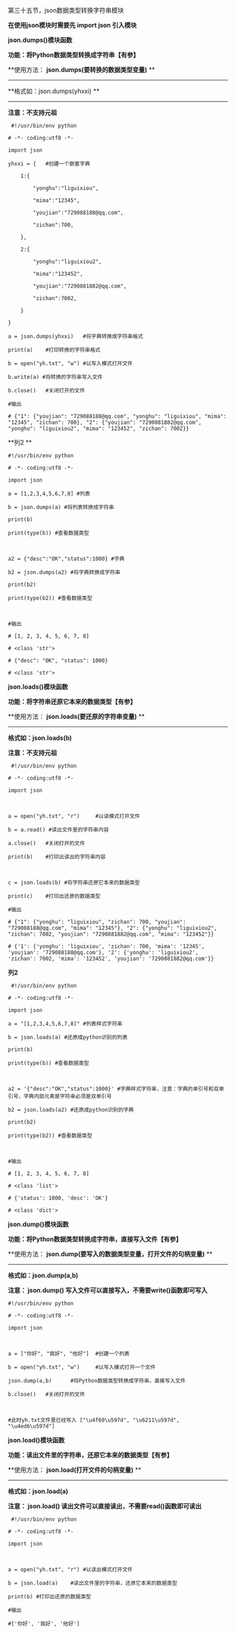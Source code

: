 第三十五节，json数据类型转换字符串模块

**在使用json模块时需要先  import json 引入模块**



**json.dumps()模块函数**

**功能：将Python数据类型转换成字符串【有参】**

**使用方法： **json.dumps(要转换的数据类型变量)** **  
****

**格式如：json.dumps(yhxxi) **  
****

**注意：不支持元祖**

    
    
     #!/usr/bin/env python
    # -*- coding:utf8 -*-
    import json
    yhxxi = {   #创建一个嵌套字典
        1:{
            "yonghu":"liguixiou",
            "mima":"12345",
            "youjian":"729088188@qq.com",
            "zichan":700,
        },
        2:{
            "yonghu":"liguixiou2",
            "mima":"123452",
            "youjian":"7290881882@qq.com",
            "zichan":7002,
        }
    }
    a = json.dumps(yhxxi)   #将字典转换成字符串格式
    print(a)    #打印转换的字符串格式
    b = open("yh.txt", "w") #以写入模式打开文件
    b.write(a) #将转换的字符串写入文件
    b.close()   #关闭打开的文件
    #输出
    # {"1": {"youjian": "729088188@qq.com", "yonghu": "liguixiou", "mima": "12345", "zichan": 700}, "2": {"youjian": "7290881882@qq.com", "yonghu": "liguixiou2", "mima": "123452", "zichan": 7002}}

**列2  **

    
    
    #!/usr/bin/env python
    # -*- coding:utf8 -*-
    import json
    a = [1,2,3,4,5,6,7,8] #列表
    b = json.dumps(a) #将列表转换成字符串
    print(b)
    print(type(b)) #查看数据类型
    
    a2 = {"desc":"OK","status":1000} #字典
    b2 = json.dumps(a2) #将字典转换成字符串
    print(b2)
    print(type(b2)) #查看数据类型
    
    #输出
    # [1, 2, 3, 4, 5, 6, 7, 8]
    # <class 'str'>
    # {"desc": "OK", "status": 1000}
    # <class 'str'>



**json.loads()模块函数**

**功能：将字符串还原它本来的数据类型【有参】**

**使用方法： **json.loads(要还原的字符串变量)** **  
****

**格式如：json.loads(b)**

****注意：不支持元祖****

    
    
     #!/usr/bin/env python
    # -*- coding:utf8 -*-
    import json
    
    a = open("yh.txt", "r")     #以读模式打开文件
    b = a.read() #读出文件里的字符串内容
    a.close()   #关闭打开的文件
    print(b)    #打印出读出的字符串内容
    
    c = json.loads(b) #将字符串还原它本来的数据类型
    print(c)    #打印出还原的数据类型
    #输出
    # {"1": {"yonghu": "liguixiou", "zichan": 700, "youjian": "729088188@qq.com", "mima": "12345"}, "2": {"yonghu": "liguixiou2", "zichan": 7002, "youjian": "7290881882@qq.com", "mima": "123452"}}
    # {'1': {'yonghu': 'liguixiou', 'zichan': 700, 'mima': '12345', 'youjian': '729088188@qq.com'}, '2': {'yonghu': 'liguixiou2', 'zichan': 7002, 'mima': '123452', 'youjian': '7290881882@qq.com'}}

**列2**

    
    
     #!/usr/bin/env python
    # -*- coding:utf8 -*-
    import json
    a = "[1,2,3,4,5,6,7,8]" #列表样式字符串
    b = json.loads(a) #还原成python识别的列表
    print(b)
    print(type(b)) #查看数据类型
    
    a2 = '{"desc":"OK","status":1000}' #字典样式字符串，注意：字典的单引号和双单引号，字典内部元素是字符串必须是双单引号
    b2 = json.loads(a2) #还原成python识别的字典
    print(b2)
    print(type(b2)) #查看数据类型
    
    #输出
    # [1, 2, 3, 4, 5, 6, 7, 8]
    # <class 'list'>
    # {'status': 1000, 'desc': 'OK'}
    # <class 'dict'>



**json.dump()模块函数**

**功能：将Python数据类型转换成字符串，直接写入文件【有参】**

**使用方法： **json.dump(要写入的数据类型变量，打开文件的句柄变量)** **  
****

**格式如：json.dump(a,b)**

****注意： **json.dump()** 写入文件可以直接写入，不需要write()函数即可写入****

    
    
    #!/usr/bin/env python
    # -*- coding:utf8 -*-
    import json
    
    a = ["你好", "我好", "他好"]  #创建一个列表
    b = open("yh.txt", "w")     #以写入模式打开一个文件
    json.dump(a,b)      #将Python数据类型转换成字符串，直接写入文件
    b.close()   #关闭打开的文件
    
    #此时yh.txt文件里已经写入 ["\u4f60\u597d", "\u6211\u597d", "\u4ed6\u597d"]



**json.load()模块函数**

**功能：读出文件里的字符串，还原它本来的数据类型【有参】**

**使用方法： **json.load(打开文件的句柄变量)** **  
****

**格式如：json.load(a)**

****注意： **json.load()** **读出文件可以直接读出，不需要read()函数即可读出******

    
    
     #!/usr/bin/env python
    # -*- coding:utf8 -*-
    import json
    
    a = open("yh.txt", "r") #以读出模式打开文件
    b = json.load(a)    #读出文件里的字符串，还原它本来的数据类型
    print(b) #打印出还原的数据类型
    #输出
    #['你好', '我好', '他好']



